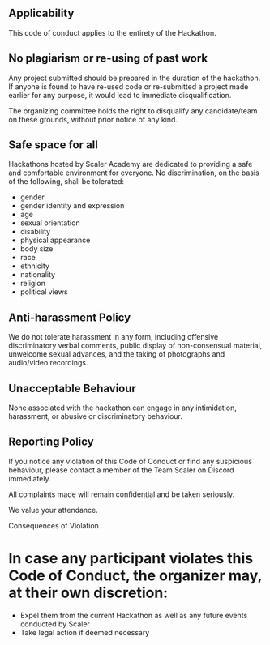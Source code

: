 ## Applicability

This code of conduct applies to the entirety of the Hackathon. 

## No plagiarism or re-using of past work

Any project submitted should be prepared in the duration of the hackathon. If anyone is found to have re-used code or re-submitted a project made earlier for any purpose, it would lead to immediate disqualification.

The organizing committee holds the right to disqualify any candidate/team on these grounds, without prior notice of any kind.

## Safe space for all

Hackathons hosted by Scaler Academy are dedicated to providing a safe and comfortable environment for everyone. No discrimination, on the basis of the following, shall be tolerated:

- gender
- gender identity and expression
- age
- sexual orientation
- disability
- physical appearance
- body size
- race
- ethnicity
- nationality
- religion
- political views

## Anti-harassment Policy

We do not tolerate harassment in any form, including offensive discriminatory verbal comments, public display of non-consensual material, unwelcome sexual advances, and the taking of photographs and audio/video recordings.

## Unacceptable Behaviour

None associated with the hackathon can engage in any intimidation, harassment, or abusive or discriminatory behaviour.

## Reporting Policy

If you notice any violation of this Code of Conduct or find any suspicious behaviour, please contact a member of the Team Scaler on Discord immediately.

All complaints made will remain confidential and be taken seriously.

We value your attendance.

Consequences of Violation

# In case any participant violates this Code of Conduct, the organizer may, at their own discretion:

- Expel them from the current Hackathon as well as any future events conducted by Scaler
- Take legal action if deemed necessary

